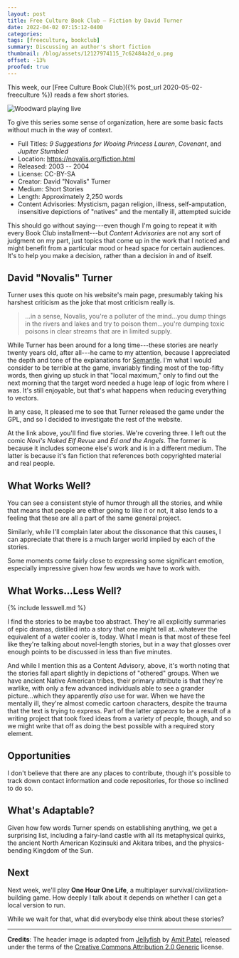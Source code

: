 ```yaml
---
layout: post
title: Free Culture Book Club — Fiction by David Turner
date: 2022-04-02 07:15:12-0400
categories:
tags: [freeculture, bookclub]
summary: Discussing an author's short fiction
thumbnail: /blog/assets/12127974115_7c62484a2d_o.png
offset: -13%
proofed: true
---
```


This week, our [Free Culture Book Club]({% post_url 2020-05-02-freeculture %}) reads a few short stories.

![Woodward playing live](/blog/assets/12127974115_7c62484a2d_o.png "Not what I expected him to look like...")

To give this series some sense of organization, here are some basic facts without much in the way of context.

 * Full Titles:  *9 Suggestions for Wooing Princess Lauren*, *Covenant*, and *Jupiter Stumbled*
 * Location:  <https://novalis.org/fiction.html>
 * Released:  2003 -- 2004
 * License:  CC-BY-SA
 * Creator:  David "Novalis" Turner
 * Medium:  Short Stories
 * Length:  Approximately 2,250 words
 * Content Advisories:  Mysticism, pagan religion, illness, self-amputation, insensitive depictions of "natives" and the mentally ill, attempted suicide

This should go without saying---even though I'm going to repeat it with every Book Club installment---but *Content Advisories* are not any sort of judgment on my part, just topics that come up in the work that I noticed and might benefit from a particular mood or head space for certain audiences.  It's to help you make a decision, rather than a decision in and of itself.

## David "Novalis" Turner

Turner uses this quote on his website's main page, presumably taking his harshest criticism as the joke that most criticism really is.

 > ...in a sense, Novalis, you're a polluter of the mind...you dump things in the rivers and lakes and try to poison them...you're dumping toxic poisons in clear streams that are in limited supply.

While Turner has been around for a long time---these stories are nearly twenty years old, after all---he came to my attention, because I appreciated the depth and tone of the explanations for [Semantle](https://semantle.novalis.org/).  I'm what I would consider to be terrible at the game, invariably finding most of the top-fifty words, then giving up stuck in that "local maximum," only to find out the next morning that the target word needed a huge leap of logic from where I was.  It's still enjoyable, but that's what happens when reducing everything to vectors.

In any case, It pleased me to see that Turner released the game under the GPL, and so I decided to investigate the rest of the website.

At the link above, you'll find five stories.  We're covering three.  I left out the comic *Novi's Naked Elf Revue* and *Ed and the Angels*.  The former is because it includes someone else's work and is in a different medium.  The latter is because it's fan fiction that references both copyrighted material and real people.

## What Works Well?

You can see a consistent style of humor through all the stories, and while that means that people are either going to like it or not, it also lends to a feeling that these are all a part of the same general project.

Similarly, while I'll complain later about the dissonance that this causes, I can appreciate that there is a much larger world implied by each of the stories.

Some moments come fairly close to expressing some significant emotion, especially impressive given how few words we have to work with.

## What Works...Less Well?

{% include lesswell.md %}

I find the stories to be maybe too abstract.  They're all explicitly summaries of epic dramas, distilled into a story that one might tell at...whatever the equivalent of a water cooler is, today.  What I mean is that most of these feel like they're talking about novel-length stories, but in a way that glosses over enough points to be discussed in less than five minutes.

And while I mention this as a Content Advisory, above, it's worth noting that the stories fall apart slightly in depictions of "othered" groups.  When we have ancient Native American tribes, their primary attribute is that they're warlike, with only a few advanced individuals able to see a grander picture...which they apparently *also* use for war.  When we have the mentally ill, they're almost comedic cartoon characters, despite the trauma that the text is trying to express.  Part of the latter *appears* to be a result of a writing project that took fixed ideas from a variety of people, though, and so we might write that off as doing the best possible with a required story element.

## Opportunities

I don't believe that there are any places to contribute, though it's possible to track down contact information and code repositories, for those so inclined to do so.

## What's Adaptable?

Given how few words Turner spends on establishing anything, we get a surprising list, including a fairy-land castle with all its metaphysical quirks, the ancient North American Kozinsuki and Akitara tribes, and the physics-bending Kingdom of the Sun.

## Next

Next week, we'll play **One Hour One Life**, a multiplayer survival/civilization-building game.  How deeply I talk about it depends on whether I can get a local version to run.

While we wait for that, what did everybody else think about these stories?

* * *

**Credits**:  The header image is adapted from [Jellyfish](https://www.flickr.com/photos/74542540@N00/12127974115) by [Amit Patel](https://www.flickr.com/photos/amitp/), released under the terms of the [Creative Commons Attribution 2.0 Generic](https://creativecommons.org/licenses/by/2.0/) license.
